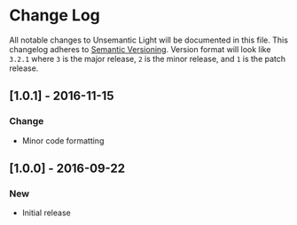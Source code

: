 Change Log
==========

All notable changes to Unsemantic Light will be documented in this file. This changelog adheres to [Semantic Versioning](http://semver.org/). Version format will look like `3.2.1` where `3` is the major release, `2` is the minor release, and `1` is the patch release.

[1.0.1] - 2016-11-15
--------------------

### Change

-	Minor code formatting

[1.0.0] - 2016-09-22
--------------------

### New

-	Initial release
